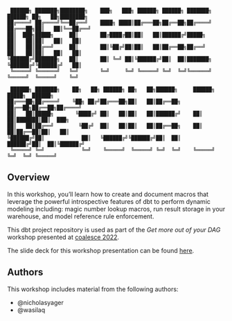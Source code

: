 ```
 ██████╗ ███████╗████████╗    ███╗   ███╗ ██████╗ ██████╗ ███████╗     ██████╗ ██╗   ██╗████████╗
██╔════╝ ██╔════╝╚══██╔══╝    ████╗ ████║██╔═══██╗██╔══██╗██╔════╝    ██╔═══██╗██║   ██║╚══██╔══╝
██║  ███╗█████╗     ██║       ██╔████╔██║██║   ██║██████╔╝█████╗      ██║   ██║██║   ██║   ██║
██║   ██║██╔══╝     ██║       ██║╚██╔╝██║██║   ██║██╔══██╗██╔══╝      ██║   ██║██║   ██║   ██║
╚██████╔╝███████╗   ██║       ██║ ╚═╝ ██║╚██████╔╝██║  ██║███████╗    ╚██████╔╝╚██████╔╝   ██║
 ╚═════╝ ╚══════╝   ╚═╝       ╚═╝     ╚═╝ ╚═════╝ ╚═╝  ╚═╝╚══════╝     ╚═════╝  ╚═════╝    ╚═╝

 ██████╗ ███████╗    ██╗   ██╗ ██████╗ ██╗   ██╗██████╗     ██████╗  █████╗  ██████╗
██╔═══██╗██╔════╝    ╚██╗ ██╔╝██╔═══██╗██║   ██║██╔══██╗    ██╔══██╗██╔══██╗██╔════╝
██║   ██║█████╗       ╚████╔╝ ██║   ██║██║   ██║██████╔╝    ██║  ██║███████║██║  ███╗
██║   ██║██╔══╝        ╚██╔╝  ██║   ██║██║   ██║██╔══██╗    ██║  ██║██╔══██║██║   ██║
╚██████╔╝██║            ██║   ╚██████╔╝╚██████╔╝██║  ██║    ██████╔╝██║  ██║╚██████╔╝
 ╚═════╝ ╚═╝            ╚═╝    ╚═════╝  ╚═════╝ ╚═╝  ╚═╝    ╚═════╝ ╚═╝  ╚═╝ ╚═════╝
```

## Overview

In this workshop, you’ll learn how to create and document macros that leverage the powerful introspective features of dbt to perform dynamic modeling including: magic number lookup macros, run result storage in your warehouse, and model reference rule enforcement.

This dbt project repository is used as part of the _Get more out of your DAG_ workshop presented at [coalesce 2022][coalesce].

The slide deck for this workshop presentation can be found [here][slide_deck].

## Authors

This workshop includes material from the following authors:

- @nicholasyager
- @wasilaq


[coalesce]: https://coalesce.getdbt.com/agenda/workshop-get-more-out-of-your-dag
[slide_deck]: https://docs.google.com/presentation/d/1Nakkgp-RzeJ9Q5x_cVzafuud7U_1cwJGW7ei9cxTo7E/edit?usp=sharing
